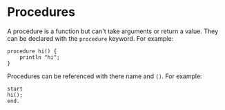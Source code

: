 # Procedures
A procedure is a function but can't take arguments or return a value. They can be declared with the `procedure` keyword. For example:

    procedure hi() {
        println "hi";
    }
Procedures can be referenced with there name and `()`. For example:

    start
    hi();
    end.